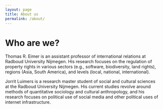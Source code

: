 ```yaml
---
layout: page
title: About us
permalink: /about/
---
```

# Who are we?
Thomas R. Eimer is an assistant professor of international relations at Radboud University Nijmegen. His research focuses on the regulation of property rights in various sectors (e.g., software, biodiversity, land rights), regions (Asia, South America), and levels (local, national, international). 

Jorrit Luimers is a research master student of social and cultural sciences at the Radboud University Nijmegen. His current studies revolve around methods of quantitative sociology and cultural anthropology, and his research focuses on political use of social media and other political uses of internet infrastructure. 
